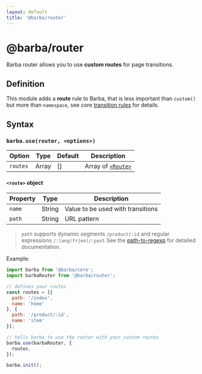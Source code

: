 ```yaml
---
layout: default
title: '@barba/router'
---
```


# @barba/router

Barba router allows you to use **custom routes** for page transitions.

## Definition

This module adds a __route__ rule to Barba, that is less important than `custom()` but more than `namespace`, see core [transition rules](core.md#rules) for details.

## Syntax

### `barba.use(router, <options>)`

| Option   | Type  | Default | Description                         |
| -------- | ----- | ------- | ----------------------------------- |
| `routes` | Array | []      | Array of [`<Route>`](#route-object) |

#### `<route>` object

| Property | Type   | Description                       |
| -------- | ------ | --------------------------------- |
| `name`   | String | Value to be used with transitions |
| `path`   | String | URL pattern                       |

> `path` supports dynamic segments `/product/:id` and regular expressions `/:lang(fr|en)/:post`
> See the [path-to-regexp](https://github.com/pillarjs/path-to-regexp) for detailed documentation.

Example:

```js
import barba from '@barba/core';
import barbaRouter from '@barba/router';

// defines your routes
const routes = [{
  path: '/index',
  name: 'home'
}, {
  path: '/product/:id',
  name: 'item'
}];

// tells barba to use the router with your custom routes
barba.use(barbaRouter, {
  routes,
});

barba.init();
```
